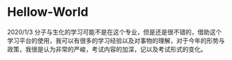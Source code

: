 # Hellow-World
2020/1/3
分子与生化的学习可能不是在这个专业，但是还是很不错的，借助这个学习平台的使用，我可以有很多的学习经验以及对事物的理解，对于今年的形势与政策，我很是认为非常的严峻，考试内容的加深，记以及考试形式的变化。
